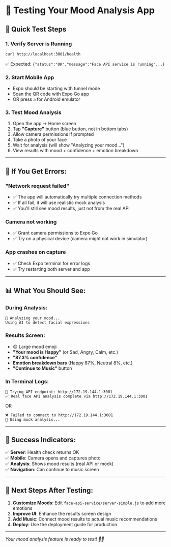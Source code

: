 # 📱 Testing Your Mood Analysis App

## 🎯 **Quick Test Steps**

### 1. **Verify Server is Running**

```bash
curl http://localhost:3001/health
```

✅ Expected: `{"status":"OK","message":"Face API service is running"...}`

### 2. **Start Mobile App**

- Expo should be starting with tunnel mode
- Scan the QR code with Expo Go app
- OR press `a` for Android emulator

### 3. **Test Mood Analysis**

1. Open the app → Home screen
2. Tap **"Capture"** button (blue button, not in bottom tabs)
3. Allow camera permissions if prompted
4. Take a photo of your face
5. Wait for analysis (will show "Analyzing your mood...")
6. View results with mood + confidence + emotion breakdown

---

## 🔧 **If You Get Errors:**

### **"Network request failed"**

- ✅ The app will automatically try multiple connection methods
- ✅ If all fail, it will use realistic mock analysis
- ✅ You'll still see mood results, just not from the real API

### **Camera not working**

- ✅ Grant camera permissions to Expo Go
- ✅ Try on a physical device (camera might not work in simulator)

### **App crashes on capture**

- ✅ Check Expo terminal for error logs
- ✅ Try restarting both server and app

---

## 📊 **What You Should See:**

### **During Analysis:**

```
📸 Analyzing your mood...
Using AI to detect facial expressions
```

### **Results Screen:**

- 😊 Large mood emoji
- **"Your mood is Happy"** (or Sad, Angry, Calm, etc.)
- **"87.3% confidence"**
- **Emotion breakdown bars** (Happy 87%, Neutral 8%, etc.)
- **"Continue to Music"** button

### **In Terminal Logs:**

```
🔄 Trying API endpoint: http://172.19.144.1:3001
✅ Real face API analysis complete via http://172.19.144.1:3001
```

OR

```
❌ Failed to connect to http://172.19.144.1:3001
🔄 Using mock analysis...
```

---

## 🎉 **Success Indicators:**

✅ **Server**: Health check returns OK  
✅ **Mobile**: Camera opens and captures photo  
✅ **Analysis**: Shows mood results (real API or mock)  
✅ **Navigation**: Can continue to music screen

---

## 🚀 **Next Steps After Testing:**

1. **Customize Moods**: Edit `face-api-service/server-simple.js` to add more emotions
2. **Improve UI**: Enhance the results screen design
3. **Add Music**: Connect mood results to actual music recommendations
4. **Deploy**: Use the deployment guide for production

---

_Your mood analysis feature is ready to test! 🎵📱_
